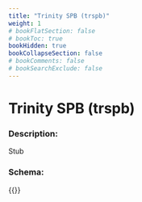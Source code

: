 ```yaml
---
title: "Trinity SPB (trspb)"
weight: 1
# bookFlatSection: false
# bookToc: true
bookHidden: true
bookCollapseSection: false
# bookComments: false
# bookSearchExclude: false
---
```

# Trinity SPB (trspb)

### Description:

Stub

### Schema:

{{<github repo="pkZukan/PokeDocs" file="/SV/Flatbuffers/animation/trspb.fbs" lang="ts">}}